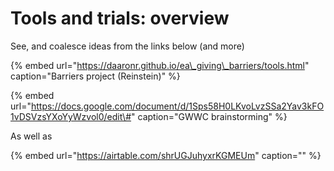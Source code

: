 # Tools and trials: overview

See, and coalesce ideas from the links below \(and more\)

{% embed url="https://daaronr.github.io/ea\_giving\_barriers/tools.html" caption="Barriers project \(Reinstein\)" %}

{% embed url="https://docs.google.com/document/d/1Sps58H0LKvoLvzSSa2Yav3kFO1vDSVzsYXoYyWzvol0/edit\#" caption="GWWC brainstorming" %}

As well as

{% embed url="https://airtable.com/shrUGJuhyxrKGMEUm" caption="" %}

